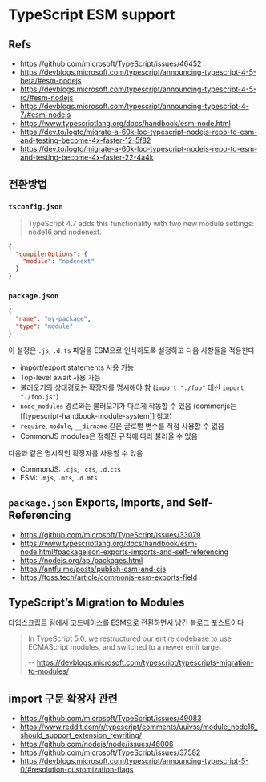 # TypeScript ESM support

## Refs

- <https://github.com/microsoft/TypeScript/issues/46452>
- <https://devblogs.microsoft.com/typescript/announcing-typescript-4-5-beta/#esm-nodejs>
- <https://devblogs.microsoft.com/typescript/announcing-typescript-4-5-rc/#esm-nodejs>
- <https://devblogs.microsoft.com/typescript/announcing-typescript-4-7/#esm-nodejs>
- <https://www.typescriptlang.org/docs/handbook/esm-node.html>
- <https://dev.to/logto/migrate-a-60k-loc-typescript-nodejs-repo-to-esm-and-testing-become-4x-faster-12-5f82>
- <https://dev.to/logto/migrate-a-60k-loc-typescript-nodejs-repo-to-esm-and-testing-become-4x-faster-22-4a4k>

## 전환방법

### `tsconfig.json`

> TypeScript 4.7 adds this functionality with two new module settings: node16 and nodenext.

```json
{
  "compilerOptions": {
    "module": "nodenext"
  }
}
```

### `package.json`

```json
{
  "name": "my-package",
  "type": "module"
}
```

이 설정은 `.js`, `.d.ts` 파일을 ESM으로 인식하도록 설정하고 다음 사항들을 적용한다

- import/export statements 사용 가능
- Top-level await 사용 가능
- 불러오기의 상대경로는 확장자를 명시해야 함 (`import "./foo"` 대신 `import "./foo.js"`)
- `node_modules` 경로와는 불러오기가 다르게 작동할 수 있음 (commonjs는 [[typescript-handbook-module-system]] 참고)
- `require`, `module`, `__dirname` 같은 글로벌 변수를 직접 사용할 수 없음
- CommonJS modules은 정해진 규칙에 따라 불러올 수 있음

다음과 같은 명시적인 확장자를 사용할 수 있음

- CommonJS: `.cjs`, `.cts`, `.d.cts`
- ESM: `.mjs`, `.mts`, `.d.mts`

## `package.json` Exports, Imports, and Self-Referencing

- <https://github.com/microsoft/TypeScript/issues/33079>
- <https://www.typescriptlang.org/docs/handbook/esm-node.html#packagejson-exports-imports-and-self-referencing>
- <https://nodejs.org/api/packages.html>
- <https://antfu.me/posts/publish-esm-and-cjs>
- <https://toss.tech/article/commonjs-esm-exports-field>

## TypeScript’s Migration to Modules

타입스크립트 팀에서 코드베이스를 ESM으로 전환하면서 남긴 블로그 포스트이다

> In TypeScript 5.0, we restructured our entire codebase to use ECMAScript modules, and switched to a newer emit target
>
> -- <https://devblogs.microsoft.com/typescript/typescripts-migration-to-modules/>

## import 구문 확장자 관련

- <https://github.com/microsoft/TypeScript/issues/49083>
- <https://www.reddit.com/r/typescript/comments/uuivss/module_node16_should_support_extension_rewriting/>
- <https://github.com/nodejs/node/issues/46006>
- <https://github.com/microsoft/TypeScript/issues/37582>
- <https://devblogs.microsoft.com/typescript/announcing-typescript-5-0/#resolution-customization-flags>
